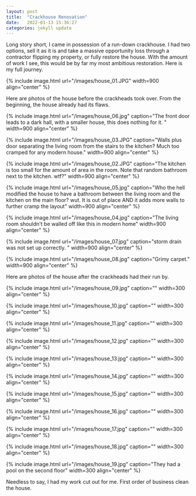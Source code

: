 ```yaml
---
layout: post
title:  "Crackhouse Renovation"
date:   2022-01-13 15:36:27
categories: jekyll update
---
```



Long story short, I came in possession of a run-down crackhouse. I had two options, sell it as it is and take a massive opportunity loss through a contractor flipping my property, or fully restore the house.
With the amount of work I see, this would be by far my most ambitious restoration. Here is my full journey. 

{% include image.html url="/images/house_01.JPG" width=900 align="center" %}


Here are photos of the house before the crackheads took over. From the beginning, the house already had its flaws.

{% include image.html url="/images/house_06.jpg" caption="The front door leads to a dark hall, with a smaller house, this does nothing for it. " width=900 align="center" %}

{% include image.html url="/images/house_03.JPG" caption="Walls plus door separating the living room from the stairs to the kitchen? Much too cramped for any modern house." width=900 align="center" %}

{% include image.html url="/images/house_02.JPG" caption="The kitchen is too small for the amount of area in the room. Note that random bathroom next to the kitchen. wtf?" width=900 align="center" %}

{% include image.html url="/images/house_05.jpg" caption="Who the hell modified the house to have a bathroom between the living room and the kitchen on the main floor? wut. It is out of place AND it adds more walls to further cramp the layout" width=900 align="center" %}

{% include image.html url="/images/house_04.jpg" caption="The living room shouldn't be walled off like this in modern home" width=900 align="center" %}

{% include image.html url="/images/house_07.jpg" caption="storm drain was not set up correctly. " width=900 align="center" %}

{% include image.html url="/images/house_08.jpg" caption="Grimy carpet." width=900 align="center" %}

Here are photos of the house after the crackheads had their run by.

{% include image.html url="/images/house_09.jpg" caption="" width=300 align="center" %}

{% include image.html url="/images/house_10.jpg" caption="" width=300 align="center" %}

{% include image.html url="/images/house_11.jpg" caption="" width=300 align="center" %}

{% include image.html url="/images/house_12.jpg" caption="" width=300 align="center" %}

{% include image.html url="/images/house_13.jpg" caption="" width=300 align="center" %}

{% include image.html url="/images/house_14.jpg" caption="" width=300 align="center" %}

{% include image.html url="/images/house_15.jpg" caption="" width=300 align="center" %}

{% include image.html url="/images/house_16.jpg" caption="" width=300 align="center" %}

{% include image.html url="/images/house_17.jpg" caption="" width=300 align="center" %}

{% include image.html url="/images/house_18.jpg" caption="" width=300 align="center" %}

{% include image.html url="/images/house_19.jpg" caption="They had a pool on the second floor" width=300 align="center" %}

Needless to say, I had my work cut out for me. First order of business clean the house.